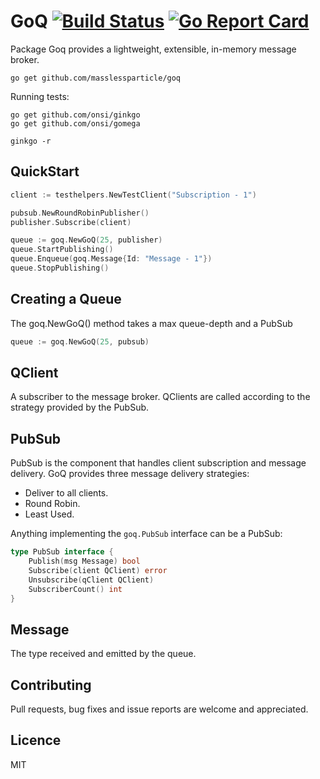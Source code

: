 # GoQ   [![Build Status](https://travis-ci.org/MasslessParticle/GoQ.svg)](https://travis-ci.org/MasslessParticle/GoQ) [![Go Report Card](https://goreportcard.com/badge/github.com/masslessparticle/goq)](https://goreportcard.com/report/github.com/masslessparticle/goq)

Package Goq provides a lightweight, extensible, in-memory message broker.

`go get github.com/masslessparticle/goq`

Running tests:

```
go get github.com/onsi/ginkgo
go get github.com/onsi/gomega

ginkgo -r
```

## QuickStart
```go
client := testhelpers.NewTestClient("Subscription - 1")

pubsub.NewRoundRobinPublisher()
publisher.Subscribe(client)

queue := goq.NewGoQ(25, publisher)
queue.StartPublishing()
queue.Enqueue(goq.Message{Id: "Message - 1"})
queue.StopPublishing()
```

## Creating a Queue

The goq.NewGoQ() method takes a max queue-depth and a PubSub
```go
queue := goq.NewGoQ(25, pubsub)
```

## QClient

A subscriber to the message broker. QClients are called according to the strategy provided by the PubSub.

## PubSub

PubSub is the component that handles client subscription and message delivery. GoQ provides three message delivery strategies:
- Deliver to all clients.
- Round Robin.
- Least Used.

Anything implementing the `goq.PubSub` interface can be a PubSub:

```go
type PubSub interface {
	Publish(msg Message) bool
	Subscribe(client QClient) error
	Unsubscribe(qClient QClient)
	SubscriberCount() int
}
```

## Message

The type received and emitted by the queue.

## Contributing

Pull requests, bug fixes and issue reports are welcome and appreciated.

## Licence

MIT

